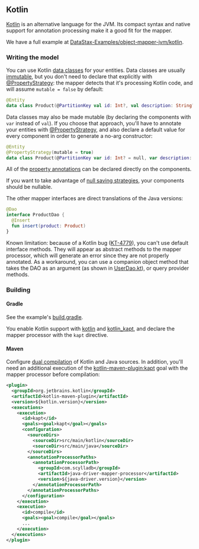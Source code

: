 ## Kotlin

[Kotlin](https://kotlinlang.org/) is an alternative language for the JVM. Its compact syntax and
native support for annotation processing make it a good fit for the mapper.

We have a full example at [DataStax-Examples/object-mapper-jvm/kotlin].

### Writing the model

You can use Kotlin [data classes] for your entities. Data classes are usually
[immutable](../../entities/#mutability), but you don't need to declare that explicitly with
[@PropertyStrategy]: the mapper detects that it's processing Kotlin code, and will assume `mutable =
false` by default:

```kotlin
@Entity
data class Product(@PartitionKey val id: Int?, val description: String?)
```

Data classes may also be made mutable (by declaring the components with `var` instead of `val`). If
you choose that approach, you'll have to annotate your entities with [@PropertyStrategy], and also
declare a default value for every component in order to generate a no-arg constructor:

```kotlin
@Entity
@PropertyStrategy(mutable = true)
data class Product(@PartitionKey var id: Int? = null, var description: String? = null)
```

All of the [property annotations](../../entities/#property-annotations) can be declared directly on
the components.

If you want to take advantage of [null saving strategies](../../daos/null_saving/), your components
should be nullable.

The other mapper interfaces are direct translations of the Java versions:

```kotlin
@Dao
interface ProductDao {
  @Insert
  fun insert(product: Product)
}
```

Known limitation: because of a Kotlin bug ([KT-4779]), you can't use default interface methods. They
will appear as abstract methods to the mapper processor, which will generate an error since they are
not properly annotated. As a workaround, you can use a companion object method that takes the DAO as
an argument (as shown in [UserDao.kt]), or query provider methods.

### Building

#### Gradle

See the example's [build.gradle].

You enable Kotlin support with [kotlin][gradle_kotlin] and [kotlin_kapt][gradle_kapt], and declare
the mapper processor with the `kapt` directive.

#### Maven

Configure [dual compilation][maven_kotlin_java] of Kotlin and Java sources. In addition, you'll need
an additional execution of the [kotlin-maven-plugin:kapt][maven_kapt] goal with the mapper processor
before compilation:

```xml
<plugin>
  <groupId>org.jetbrains.kotlin</groupId>
  <artifactId>kotlin-maven-plugin</artifactId>
  <version>${kotlin.version}</version>
  <executions>
    <execution>
      <id>kapt</id>
      <goals><goal>kapt</goal></goals>
      <configuration>
        <sourceDirs>
          <sourceDir>src/main/kotlin</sourceDir>
          <sourceDir>src/main/java</sourceDir>
        </sourceDirs>
        <annotationProcessorPaths>
          <annotationProcessorPath>
            <groupId>com.scylladb</groupId>
            <artifactId>java-driver-mapper-processor</artifactId>
            <version>${java-driver.version}</version>
          </annotationProcessorPath>
        </annotationProcessorPaths>
      </configuration>
    </execution>
    <execution>
      <id>compile</id>
      <goals><goal>compile</goal></goals>
      ...
    </execution>
  </executions>
</plugin>
```

[maven_kotlin_java]: https://kotlinlang.org/docs/reference/using-maven.html#compiling-kotlin-and-java-sources
[maven_kapt]: https://kotlinlang.org/docs/reference/kapt.html#using-in-maven
[gradle_kotlin]: https://kotlinlang.org/docs/reference/using-gradle.html
[gradle_kapt]: https://kotlinlang.org/docs/reference/kapt.html#using-in-gradle
[data classes]: https://kotlinlang.org/docs/reference/data-classes.html
[KT-4779]: https://youtrack.jetbrains.com/issue/KT-4779

[DataStax-Examples/object-mapper-jvm/kotlin]: https://github.com/DataStax-Examples/object-mapper-jvm/tree/master/kotlin
[build.gradle]: https://github.com/DataStax-Examples/object-mapper-jvm/blob/master/kotlin/build.gradle
[UserDao.kt]: https://github.com/DataStax-Examples/object-mapper-jvm/blob/master/kotlin/src/main/kotlin/com/datastax/examples/mapper/killrvideo/user/UserDao.kt

[@PropertyStrategy]: https://docs.datastax.com/en/drivers/java/4.17/com/datastax/oss/driver/api/mapper/annotations/PropertyStrategy.html
